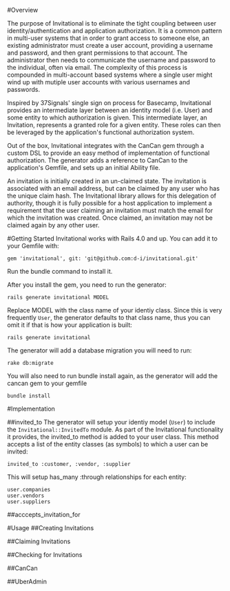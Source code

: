 #Overview

The purpose of Invitational is to eliminate the tight coupling between user identity/authentication and application authorization.  It is a common pattern in multi-user systems that in order to grant access to someone else, an existing administrator must create a user account, providing a username and password, and then grant permissions to that account.  The administrator then needs to communicate the username and password to the individual, often via email.  The complexity of this process is compounded in multi-account based systems where a single user might wind up with mutiple user accounts with various usernames and passwords.

Inspired by 37Signals' single sign on process for Basecamp, Invitational provides an intermediate layer between an identity model (i.e. User) and some entity to which authorization is given.  This intermediate layer, an Invitation, represents a granted role for a given entity.  These roles can then be leveraged by the application's functional authorization system.

Out of the box, Invitational integrates with the CanCan gem through a custom DSL to provide an easy method of implementation of functional authorization.  The generator adds a reference to CanCan to the application's Gemfile, and sets up an initial Ability file.

An invitation is initially created in an un-claimed state.  The invitation is associated with an email address, but can be claimed by any user who has the unique claim hash.  The Invitational library allows for this delegation of authority, though it is fully possible for a host application to implement a requirement that the user claiming an invitation must match the email for which the invitation was created.  Once claimed, an invitation may not be claimed again by any other user.


#Getting Started
Invitational works with Rails 4.0 and up.  You can add it to your Gemfile with:

```
gem 'invitational', git: 'git@github.com:d-i/invitational.git'
```

Run the bundle command to install it.

After you install the gem, you need to run the generator:

```
rails generate invitational MODEL
```

Replace MODEL with the class name of your identiy class.  Since this is very frequently `User`, the
generator defaults to that class name, thus you can omit it if that is how your application is built:

```
rails generate invitational
```

The generator will add a database migration you will need to run:

```
rake db:migrate
```

You will also need to run bundle install again, as the generator will add the cancan gem to your gemfile

```
bundle install
```

#Implementation

##invited_to
The generator will setup your identiy model (`User`) to include the `Invitational::InvitedTo` module.  As part of the Invitational 
functionality it provides, the invited_to method is added to your user class.  This method accepts a list of the entity classes (as symbols) 
to which a user can be invited:

```
invited_to :customer, :vendor, :supplier
```

This will setup has_many :through relationships for each entity:

```
user.companies
user.vendors
user.suppliers
```

##acccepts_invitation_for

#Usage
##Creating Invitations



##Claiming Invitations

##Checking for Invitations

##CanCan

##UberAdmin
